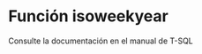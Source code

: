 ﻿---
FunctionName: "isoweekyear"
FunctionType: "Crono"
Autogenerated: true
---

# Función  isoweekyear

Consulte la documentación en el manual de T-SQL
